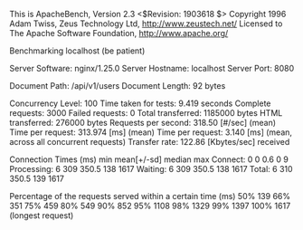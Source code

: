 This is ApacheBench, Version 2.3 <$Revision: 1903618 $>
Copyright 1996 Adam Twiss, Zeus Technology Ltd, http://www.zeustech.net/
Licensed to The Apache Software Foundation, http://www.apache.org/

Benchmarking localhost (be patient)


Server Software:        nginx/1.25.0
Server Hostname:        localhost
Server Port:            8080

Document Path:          /api/v1/users
Document Length:        92 bytes

Concurrency Level:      100
Time taken for tests:   9.419 seconds
Complete requests:      3000
Failed requests:        0
Total transferred:      1185000 bytes
HTML transferred:       276000 bytes
Requests per second:    318.50 [#/sec] (mean)
Time per request:       313.974 [ms] (mean)
Time per request:       3.140 [ms] (mean, across all concurrent requests)
Transfer rate:          122.86 [Kbytes/sec] received

Connection Times (ms)
              min  mean[+/-sd] median   max
Connect:        0    0   0.6      0       9
Processing:     6  309 350.5    138    1617
Waiting:        6  309 350.5    138    1617
Total:          6  310 350.5    139    1617

Percentage of the requests served within a certain time (ms)
  50%    139
  66%    351
  75%    459
  80%    549
  90%    852
  95%   1108
  98%   1329
  99%   1397
 100%   1617 (longest request)
